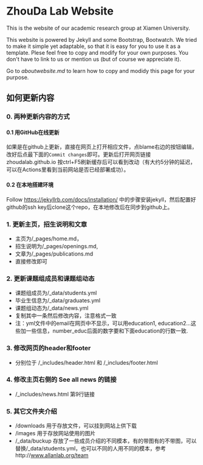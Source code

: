 # ZhouDa Lab Website

This is the website of our academic research group at Xiamen University.

This website is powered by Jekyll and some Bootstrap, Bootwatch. We tried to make it simple yet adaptable, so that it is easy for you to use it as a template. Plese feel free to copy and modify for your own purposes.  You don't have to link to us or mention us (but of course we appreciate it).

Go to *aboutwebsite.md*  to learn how to copy and modidy this page for your purpose. 

## 如何更新内容

### 0. 两种更新内容的方式
#### 0.1 用GitHub在线更新
如果是在github上更新，直接在网页上打开相应文件，点blame右边的按钮编辑，改好后点最下面的`Commit changes`即可。更新后打开网页链接 zhoudalab.github.io 按ctrl+F5刷新缓存后可以看到改动（有大约5分钟的延迟，可以在Actions里看到当前网站是否已经部署成功）。  
#### 0.2 在本地搭建环境
Follow https://jekyllrb.com/docs/installation/ 中的步骤安装jekyll，然后配置好github的ssh key后clone这个repo，在本地修改后在同步到github上。
### 1. 更新主页，招生说明和文章
- 主页为/_pages/home.md，  
- 招生说明为/_pages/openings.md,  
- 文章为/_pages/publications.md  
- 直接修改即可  
### 2. 更新课题组成员和课题组动态
- 课题组成员为/_data/students.yml
- 毕业生信息为/_data/graduates.yml
- 课题组动态为/_data/news.yml
- 复制其中一条然后修改内容，注意格式一致
- 注：yml文件中的email在网页中不显示，可以用education1, education2...这些加一些信息，number_educ后面的数字要和下面education的行数一致.
### 3. 修改网页的header和footer
- 分别位于 /_includes/header.html 和 /_includes/footer.html
### 4. 修改主页右侧的 See all news 的链接
- /_includes/news.html 第9行链接
### 5. 其它文件夹介绍
- /downloads 用于存放文件，可以挂到网站上供下载
- /images 用于存放网站使用的图片
- /_data/buckup 存放了一些成员介绍的不同模本，有的带图有的不带图，可以替换/_data/students.yml，也可以不同的人用不同的模本，参考http://www.allanlab.org/team
